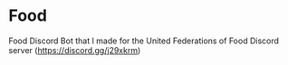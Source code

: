 # Food
Food Discord Bot that I made for the United Federations of Food Discord server (https://discord.gg/j29xkrm)
